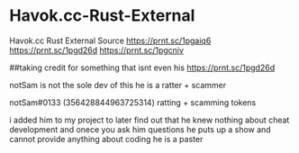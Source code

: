 # Havok.cc-Rust-External
Havok.cc Rust External Source
https://prnt.sc/1pgaiq6
https://prnt.sc/1pgd26d
https://prnt.sc/1pgcniv



##taking credit for something that isnt even his
https://prnt.sc/1pgd26d

notSam is not the sole dev of this he is a ratter + scammer 

notSam#0133 (356428844963725314) 
ratting + scamming tokens

i added him to my project to later find out that he knew nothing about cheat development and onece you ask him questions he puts up a show and cannot provide anything about coding he is a paster 
